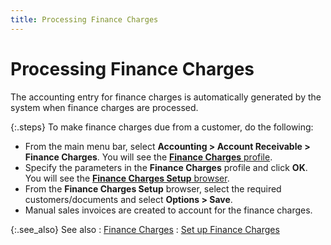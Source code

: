 ```yaml
---
title: Processing Finance Charges
---
```


# Processing Finance Charges


The accounting entry for finance charges is automatically generated  by the system when finance charges are processed.


{:.steps}
To make finance charges due from a customer,  do the following:

- From the main  menu bar, select **Accounting &gt; Account 
 Receivable &gt; Finance Charges**. You will see the [**Finance Charges** profile]({{site.sp_baseurl}}/sales-docs/finance-charges/processing-finance-charges/the_finance_charges_profile.html).
- Specify the  parameters in the **Finance Charges** profile  and click **OK**. You will see the  [**Finance 
 Charges Setup** browser]({{site.sp_baseurl}}/sales-docs/finance-charges/processing-finance-charges/finance_charges_setup_browser.html).
- From the **Finance Charges Setup** browser, select  the required customers/documents and select **Options 
 &gt; Save**.
- Manual sales  invoices are created to account for the finance charges.



{:.see_also}
See also
: [Finance Charges]({{site.sp_baseurl}}/sales-docs/finance-charges/finance_charges.html)
: [Set up  Finance Charges]({{site.sp_baseurl}}/sales-docs/finance-charges/set_up_for_finance_charges.html)
